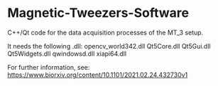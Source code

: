 # Magnetic-Tweezers-Software

C++/Qt code for the data acquisition processes of the MT_3 setup. 

It needs the following .dll:
opencv_world342.dll
Qt5Core.dll
Qt5Gui.dll
Qt5Widgets.dll
qwindowsd.dll
xiapi64.dll

For further information, see:
https://www.biorxiv.org/content/10.1101/2021.02.24.432730v1
